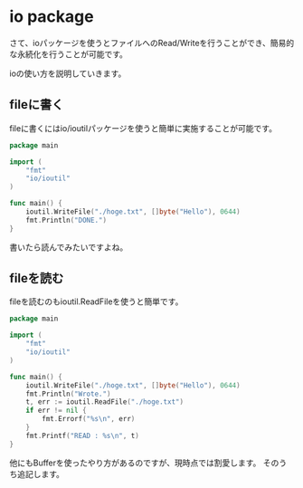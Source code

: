 io package
=================

さて、ioパッケージを使うとファイルへのRead/Writeを行うことができ、簡易的な永続化を行うことが可能です。

ioの使い方を説明していきます。

fileに書く
-----------------

fileに書くにはio/ioutilパッケージを使うと簡単に実施することが可能です。

```go
package main

import (
	"fmt"
	"io/ioutil"
)

func main() {
	ioutil.WriteFile("./hoge.txt", []byte("Hello"), 0644)
	fmt.Println("DONE.")
}

```

書いたら読んでみたいですよね。

fileを読む
------------------

fileを読むのもioutil.ReadFileを使うと簡単です。

```go
package main

import (
	"fmt"
	"io/ioutil"
)

func main() {
	ioutil.WriteFile("./hoge.txt", []byte("Hello"), 0644)
	fmt.Println("Wrote.")
	t, err := ioutil.ReadFile("./hoge.txt")
	if err != nil {
		fmt.Errorf("%s\n", err)
	}
	fmt.Printf("READ : %s\n", t)
}
```


他にもBufferを使ったやり方があるのですが、現時点では割愛します。
そのうち追記します。
